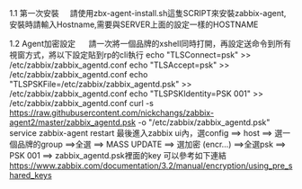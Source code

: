 1.1 第一次安裝
      請使用zbx-agent-install.sh這隻SCRIPT來安裝zabbix-agent, 安裝時請輸入Hostname,需要與SERVER上面的設定一樣的HOSTNAME

1.2 Agent加密設定
      請一次將一個品牌的xshell同時打開，再設定送命令到所有視窗方式，將以下設定貼到rp的cli執行
echo "TLSConnect=psk" >> /etc/zabbix/zabbix_agentd.conf 
echo "TLSAccept=psk" >> /etc/zabbix/zabbix_agentd.conf 
echo "TLSPSKFile=/etc/zabbix/zabbix_agentd.psk" >> /etc/zabbix/zabbix_agentd.conf 
echo "TLSPSKIdentity=PSK 001" >> /etc/zabbix/zabbix_agentd.conf 
curl -s https://raw.githubusercontent.com/nickchangs/zabbix-agent2/master/zabbix_agentd.psk -o "/etc/zabbix/zabbix_agentd.psk"  
service zabbix-agent restart 
最後進入zabbix ui內，選config ==> host ==> 選一個品牌的group ==>全選 ==> MASS UPDATE ==> 選加密 (encr…) ==>全選psk ==> PSK 001 ==> zabbix_agentd.psk裡面的key
可以參考如下連結
https://www.zabbix.com/documentation/3.2/manual/encryption/using_pre_shared_keys
